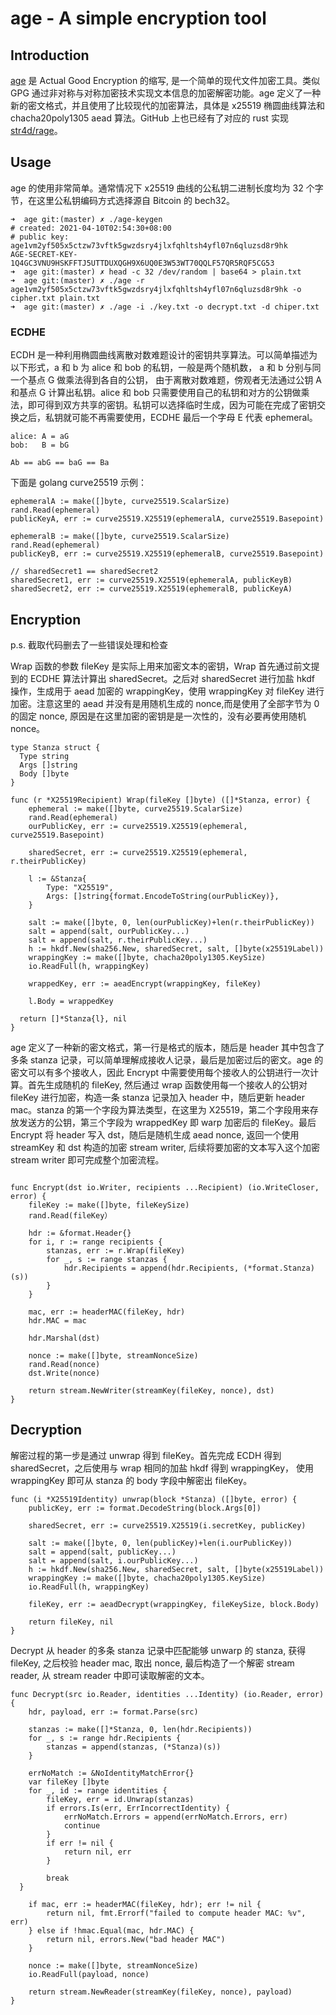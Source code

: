 # age - A simple encryption tool
<!-- ---
title: age - A simple encryption tool
date: 2021-04-10 02:29:09
tags: cryptography
--- -->
## Introduction

[age](https://github.com/FiloSottile/age) 是 Actual Good Encryption 的缩写, 是一个简单的现代文件加密工具。类似 GPG 通过非对称与对称加密技术实现文本信息的加密解密功能。age 定义了一种新的密文格式，并且使用了比较现代的加密算法，具体是 x25519 椭圆曲线算法和 chacha20poly1305 aead 算法。GitHub 上也已经有了对应的 rust 实现 [str4d/rage](https://github.com/str4d/rage)。

## Usage

age 的使用非常简单。通常情况下 x25519 曲线的公私钥二进制长度均为 32 个字节，在这里公私钥编码方式选择源自 Bitcoin 的 bech32。

```plaintext
➜  age git:(master) ✗ ./age-keygen 
# created: 2021-04-10T02:54:30+08:00
# public key: age1vm2yf505x5ctzw73vftk5gwzdsry4jlxfqhltsh4yfl07n6qluzsd8r9hk
AGE-SECRET-KEY-1Q4GC3VNU9HSKFFTJ5UTTDUXQGH9X6UQ0E3W53WT70QQLF57QR5RQF5CG53
➜  age git:(master) ✗ head -c 32 /dev/random | base64 > plain.txt
➜  age git:(master) ✗ ./age -r age1vm2yf505x5ctzw73vftk5gwzdsry4jlxfqhltsh4yfl07n6qluzsd8r9hk -o cipher.txt plain.txt
➜  age git:(master) ✗ ./age -i ./key.txt -o decrypt.txt -d chiper.txt
```

### ECDHE

ECDH 是一种利用椭圆曲线离散对数难题设计的密钥共享算法。可以简单描述为以下形式，a 和 b 为 alice 和 bob 的私钥，一般是两个随机数， a 和 b 分别与同一个基点 G 做乘法得到各自的公钥， 由于离散对数难题，傍观者无法通过公钥 A 和基点 G 计算出私钥。alice 和 bob 只需要使用自己的私钥和对方的公钥做乘法，即可得到双方共享的密钥。私钥可以选择临时生成，因为可能在完成了密钥交换之后，私钥就可能不再需要使用，ECDHE 最后一个字母 E 代表 ephemeral。

```plaintext
alice: A = aG
bob:   B = bG

Ab == abG == baG == Ba
```

下面是 golang curve25519 示例：

```golang
ephemeralA := make([]byte, curve25519.ScalarSize)
rand.Read(ephemeral)
publicKeyA, err := curve25519.X25519(ephemeralA, curve25519.Basepoint)

ephemeralB := make([]byte, curve25519.ScalarSize)
rand.Read(ephemeral)
publicKeyB, err := curve25519.X25519(ephemeralB, curve25519.Basepoint)

// sharedSecret1 == sharedSecret2
sharedSecret1, err := curve25519.X25519(ephemeralA, publicKeyB)
sharedSecret2, err := curve25519.X25519(ephemeralB, publicKeyA)
```

## Encryption

p.s. 截取代码删去了一些错误处理和检查

Wrap 函数的参数 fileKey 是实际上用来加密文本的密钥，Wrap 首先通过前文提到的 ECDHE 算法计算出 sharedSecret。之后对 sharedSecret 进行加盐 hkdf 操作，生成用于 aead 加密的 wrappingKey，使用 wrappingKey 对 fileKey 进行加密。注意这里的 aead 并没有是用随机生成的 nonce,而是使用了全部字节为 0 的固定 nonce, 原因是在这里加密的密钥是是一次性的，没有必要再使用随机 nonce。

```golang
type Stanza struct {
  Type string
  Args []string
  Body []byte
}

func (r *X25519Recipient) Wrap(fileKey []byte) ([]*Stanza, error) {
    ephemeral := make([]byte, curve25519.ScalarSize)
    rand.Read(ephemeral)
    ourPublicKey, err := curve25519.X25519(ephemeral, curve25519.Basepoint)

    sharedSecret, err := curve25519.X25519(ephemeral, r.theirPublicKey)

    l := &Stanza{
        Type: "X25519",
        Args: []string{format.EncodeToString(ourPublicKey)},
    }

    salt := make([]byte, 0, len(ourPublicKey)+len(r.theirPublicKey))
    salt = append(salt, ourPublicKey...)
    salt = append(salt, r.theirPublicKey...)
    h := hkdf.New(sha256.New, sharedSecret, salt, []byte(x25519Label))
    wrappingKey := make([]byte, chacha20poly1305.KeySize)
    io.ReadFull(h, wrappingKey)

    wrappedKey, err := aeadEncrypt(wrappingKey, fileKey)

    l.Body = wrappedKey

  return []*Stanza{l}, nil
}
```

age 定义了一种新的密文格式，第一行是格式的版本，随后是 header 其中包含了多条 stanza 记录，可以简单理解成接收人记录，最后是加密过后的密文。age 的密文可以有多个接收人，因此 Encrypt 中需要使用每个接收人的公钥进行一次计算。首先生成随机的 fileKey, 然后通过 wrap 函数使用每一个接收人的公钥对 fileKey 进行加密，构造一条 stanza 记录加入 header 中，随后更新 header mac。stanza 的第一个字段为算法类型，在这里为 X25519，第二个字段用来存放发送方的公钥，第三个字段为 wrappedKey 即 warp 加密后的 fileKey。最后 Encrypt 将 header 写入 dst，随后是随机生成 aead nonce, 返回一个使用 streamKey 和 dst 构造的加密 stream writer, 后续将要加密的文本写入这个加密 stream writer 即可完成整个加密流程。

```golang

func Encrypt(dst io.Writer, recipients ...Recipient) (io.WriteCloser, error) {
    fileKey := make([]byte, fileKeySize)
    rand.Read(fileKey）

    hdr := &format.Header{}
    for i, r := range recipients {
        stanzas, err := r.Wrap(fileKey)
        for _, s := range stanzas {
            hdr.Recipients = append(hdr.Recipients, (*format.Stanza)(s))
        }
    }

    mac, err := headerMAC(fileKey, hdr)
    hdr.MAC = mac

    hdr.Marshal(dst)

    nonce := make([]byte, streamNonceSize)
    rand.Read(nonce)
    dst.Write(nonce)

    return stream.NewWriter(streamKey(fileKey, nonce), dst)
}
```

## Decryption

解密过程的第一步是通过 unwrap 得到 fileKey。首先完成 ECDH 得到 sharedSecret，之后使用与 wrap 相同的加盐 hkdf 得到 wrappingKey， 使用 wrappingKey 即可从 stanza 的 body 字段中解密出 fileKey。

```golang
func (i *X25519Identity) unwrap(block *Stanza) ([]byte, error) {
    publicKey, err := format.DecodeString(block.Args[0])

    sharedSecret, err := curve25519.X25519(i.secretKey, publicKey)

    salt := make([]byte, 0, len(publicKey)+len(i.ourPublicKey))
    salt = append(salt, publicKey...)
    salt = append(salt, i.ourPublicKey...)
    h := hkdf.New(sha256.New, sharedSecret, salt, []byte(x25519Label))
    wrappingKey := make([]byte, chacha20poly1305.KeySize)
    io.ReadFull(h, wrappingKey)

    fileKey, err := aeadDecrypt(wrappingKey, fileKeySize, block.Body)

    return fileKey, nil
}
```

Decrypt 从 header 的多条 stanza 记录中匹配能够 unwarp 的 stanza, 获得 fileKey, 之后校验 header mac, 取出 nonce, 最后构造了一个解密 stream reader, 从 stream reader 中即可读取解密的文本。

```golang
func Decrypt(src io.Reader, identities ...Identity) (io.Reader, error) {
    hdr, payload, err := format.Parse(src)

    stanzas := make([]*Stanza, 0, len(hdr.Recipients))
    for _, s := range hdr.Recipients {
        stanzas = append(stanzas, (*Stanza)(s))
    }

    errNoMatch := &NoIdentityMatchError{}
    var fileKey []byte
    for _, id := range identities {
        fileKey, err = id.Unwrap(stanzas)
        if errors.Is(err, ErrIncorrectIdentity) {
            errNoMatch.Errors = append(errNoMatch.Errors, err)
            continue
        }
        if err != nil {
            return nil, err
        }

        break
  }

    if mac, err := headerMAC(fileKey, hdr); err != nil {
        return nil, fmt.Errorf("failed to compute header MAC: %v", err)
    } else if !hmac.Equal(mac, hdr.MAC) {
        return nil, errors.New("bad header MAC")
    }

    nonce := make([]byte, streamNonceSize)
    io.ReadFull(payload, nonce)

    return stream.NewReader(streamKey(fileKey, nonce), payload)
}
```
